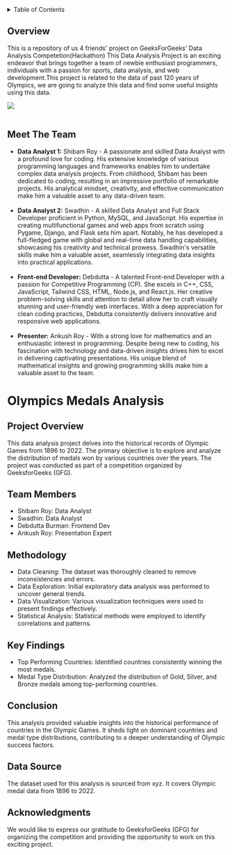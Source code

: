 <details>
    <summary>Table of Contents</summary>
    <ol>
        <li>
            <a href="#overview">Overview</a>
        </li>
        <li>
            <a href="#meet-the-team">Meet The Team</a>
        </li>
        <li>
            <a href="#olympics-medals-analysis">Olympics Medals Analysis</a>
        </li>
        <ul>
            <li><a href="#project-overview">Project Overview</a></li>
            <li><a href="#team-members">Team Members</a></li>
            <li><a href="#methodology">Methodology</a></li>
            <li><a href="#key-findings">Key Findings</a></li>
            <li><a href="#conclusion">Conclusion</a></li>
            <li><a href="#data-source">Data Source</a></li>
            <li><a href="#acknowledgments">Acknowledgement</a></li>
        </ul>
    </ol>
</details <--HMMMMM-->


## Overview
This is a repository of us 4 friends' project on GeeksForGeeks' Data Analysis Competetion(Hackathon)
This Data Analysis Project is an exciting endeavor that brings together a team of newbie enthusiast
programmers, individuals with a passion for sports, data analysis, and web development.This project is related to the data of past 120 years of Olympics, we are going to analyze this data and find some useful insights using this data.

<img src="https://user-images.githubusercontent.com/73097560/115834477-dbab4500-a447-11eb-908a-139a6edaec5c.gif"><br><br>
## Meet The Team
<ul>
    <li>
        <strong>Data Analyst 1:</strong> Shibam Roy - A passionate and skilled Data Analyst with a profound love for
        coding. His extensive knowledge of various programming languages and frameworks enables him to undertake complex
        data analysis projects. From childhood, Shibam has been dedicated to coding, resulting in an impressive
        portfolio of remarkable projects. His analytical mindset, creativity, and effective communication make him a
        valuable asset to any data-driven team.
    </li>
    <br>
    <li>
        <strong>Data Analyst 2:</strong> Swadhin -  A skilled Data Analyst and Full Stack Developer proficient in Python, MySQL, and JavaScript. His expertise in creating multifunctional games and web apps from scratch using Pygame, Django, and Flask sets him apart. Notably, he has developed a full-fledged game with global and real-time data handling capabilities, showcasing his creativity and technical prowess. Swadhin's versatile skills make him a valuable asset, seamlessly integrating data insights into practical applications.
    </li>
    <br>
    <li>
        <strong>Front-end Developer:</strong> Debdutta - A talented Front-end Developer with a passion for Competitive Programming (CP). She excels in C++, CSS, JavaScript, Tailwind CSS, HTML, Node.js, and React.js. Her creative problem-solving skills and attention to detail allow her to craft visually stunning and user-friendly web interfaces. With a deep appreciation for clean coding practices, Debdutta consistently delivers innovative and responsive web applications.
    </li>
    <br>
    <li>
        <strong>Presenter:</strong> Ankush Roy - With a strong love for mathematics and an enthusiastic interest in
        programming. Despite being new to coding, his fascination with technology and data-driven insights drives him to
        excel in delivering captivating presentations. His unique blend of mathematical insights and growing programming
        skills make him a valuable asset to the team.
    </li>
</ul>

# Olympics Medals Analysis

## Project Overview
This data analysis project delves into the historical records of Olympic Games from 1896 to 2022. The primary objective is to explore and analyze the distribution of medals won by various countries over the years. The project was conducted as part of a competition organized by GeeksforGeeks (GFG).

## Team Members
- Shibam Roy: Data Analyst
- Swadhin: Data Analyst
- Debdutta Burman: Frontend Dev
- Ankush Roy: Presentation Expert

## Methodology
- Data Cleaning: The dataset was thoroughly cleaned to remove inconsistencies and errors.
- Data Exploration: Initial exploratory data analysis was performed to uncover general trends.
- Data Visualization: Various visualization techniques were used to present findings effectively.
- Statistical Analysis: Statistical methods were employed to identify correlations and patterns.

## Key Findings
- Top Performing Countries: Identified countries consistently winning the most medals.
- Medal Type Distribution: Analyzed the distribution of Gold, Silver, and Bronze medals among top-performing countries.

## Conclusion
This analysis provided valuable insights into the historical performance of countries in the Olympic Games. It sheds light on dominant countries and medal type distributions, contributing to a deeper understanding of Olympic success factors.

## Data Source
The dataset used for this analysis is sourced from xyz. It covers Olympic medal data from 1896 to 2022.

## Acknowledgments
We would like to express our gratitude to GeeksforGeeks (GFG) for organizing the competition and providing the opportunity to work on this exciting project.
